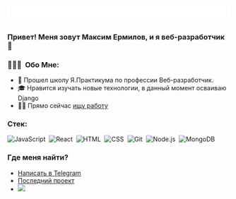 <a href="https://career.habr.com/max-ermilov"><img src="./assets/console.svg"></a>
### Привет! Меня зовут Максим Ермилов, и я веб-разработчик 👋
### 👨🏻‍💻 &nbsp;Обо Мне:
- 🔭 Прошел школу Я.Практикума по профессии Веб-разработчик.
- 🎓 Нравится изучать новые технологии, в данный момент осваиваю Django
- 🤝🏻 Прямо сейчас [ищу работу](https://www.linkedin.com/in/max-ermilov/)
### Стек:
![JavaScript](https://img.shields.io/badge/-JavaScript-05122A?style=flat&logo=javascript)&nbsp;
![React](https://img.shields.io/badge/-React-05122A?style=flat&logo=react)&nbsp;
![HTML](https://img.shields.io/badge/-HTML-05122A?style=flat&logo=HTML5)&nbsp;
![CSS](https://img.shields.io/badge/-CSS-05122A?style=flat&logo=CSS3&logoColor=1572B6)&nbsp;
![Git](https://img.shields.io/badge/-Git-05122A?style=flat&logo=git)&nbsp;
![Node.js](https://img.shields.io/badge/Node.js-05122A?style=flat&logo=node.js)&nbsp;
![MongoDB](https://img.shields.io/badge/MongoDB-05122A?style=flat&logo=mongodb)&nbsp;
### Где меня найти?
- [Написать в Telegram](https://t.me/yermish)
- [Последний проект](https://toylibrary.ru/)
- [![](https://www.codewars.com/users/max-ermilov/badges/micro)](https://www.codewars.com/users/max-ermilov/)
